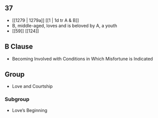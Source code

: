 ## 37
- [[1279 | 1279a]] [[1 | 1d tr A &amp; B]] 
- B, middle-aged, loves and is beloved by A, a youth
- [[59]] [[124]] 

## B Clause
- Becoming Involved with Conditions in Which Misfortune is Indicated

## Group
- Love and Courtship

### Subgroup
- Love’s Beginning

